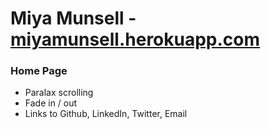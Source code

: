 # Miya Munsell - [miyamunsell.herokuapp.com](http://miyamunsell.herokuapp.com)

### Home Page
- Paralax scrolling
- Fade in / out
- Links to Github, LinkedIn, Twitter, Email